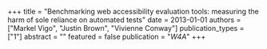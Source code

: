 +++
title = "Benchmarking web accessibility evaluation tools: measuring the harm of sole reliance on automated tests"
date = 2013-01-01
authors = ["Markel Vigo", "Justin Brown", "Vivienne Conway"]
publication_types = ["1"]
abstract = ""
featured = false
publication = "*W4A*"
+++


